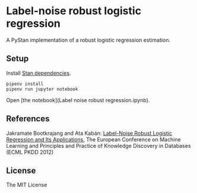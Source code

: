 # Label-noise robust logistic regression

A PyStan implementation of a robust logistic regression estimation.

## Setup

Install [Stan dependencies](https://pystan.readthedocs.io/en/latest/getting_started.html).

```
pipenv install
pipenv run jupyter notebook
```

Open [the notebook](Label noise robust regression.ipynb).

## References

Jakramate Bootkrajang and Ata Kabán: [Label-Noise Robust Logistic Regression and Its Applications](https://www.cs.bham.ac.uk/~axk/ecml2012.pdf), The European Conference on Machine Learning and Principles and Practice of Knowledge Discovery in Databases (ECML PKDD 2012)

## License

The MIT License

